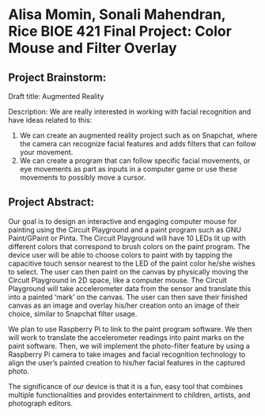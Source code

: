 # Alisa Momin, Sonali Mahendran, Rice BIOE 421 Final Project: Color Mouse and Filter Overlay

## Project Brainstorm:

Draft title: Augmented Reality 

Description: We are really interested in working with facial recognition and have ideas related to this: 
1. We can create an augmented reality project such 
as on Snapchat, where the camera can recognize facial features and adds filters that can follow 
your movement. 
2. We can create a program that can follow specific facial movements, or eye 
movements as part as inputs in a computer game or use these movements to possibly move a 
cursor.

## Project Abstract:

Our goal is to design an interactive and engaging computer mouse for painting using the Circuit 
Playground and a paint program such as GNU Paint/GPaint or Pinta. The Circuit Playground will 
have 10 LEDs lit up with different colors that correspond to brush colors on the paint program. 
The device user will be able to choose colors to paint with by tapping the capacitive touch sensor 
nearest to the LED of the paint color he/she wishes to select. The user can then paint on the 
canvas by physically moving the Circuit Playground in 2D space, like a computer mouse. The 
Circuit Playground will take accelerometer data from the sensor and translate this into a painted 
‘mark’ on the canvas. The user can then save their finished canvas as an image and overlay 
his/her creation onto an image of their choice, similar to Snapchat filter usage. 

We plan to use Raspberry Pi to link to the paint program software. We then will work to translate 
the accelerometer readings into paint marks on the paint software. Then, we will implement the 
photo-filter feature by using a Raspberry Pi camera to take images and facial recognition 
technology to align the user’s painted creation to his/her facial features in the captured photo.  

The significance of our device is that it is a fun, easy tool that combines multiple functionalities 
and provides entertainment to children, artists, and photograph editors. 


